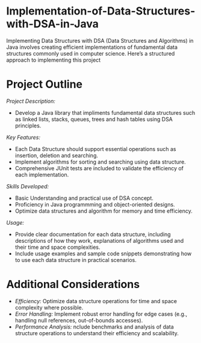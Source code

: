 # Implementation-of-Data-Structures-with-DSA-in-Java
Implementing Data Structures with DSA (Data Structures and Algorithms) in Java involves creating efficient implementations of fundamental data structures commonly used in computer science. Here’s a structured approach to implementing this project
# Project Outline
*Project Description:*
- Develop a Java library that impliments fundamental data structures such as linked lists, stacks, queues, trees and hash tables using DSA principles.
  
*Key Features:*
- Each Data Structure should support essential operations such as insertion, deletion and searching.
- Implement algorithms for sorting and searching using data structure.
- Comprehensive JUnit tests are included to validate the efficiency of each implementation.
  
*Skills Developed:*
- Basic Understanding and practical use of DSA concept.
- Proficiency in Java programmming and object-oriented designs.
- Optimize data structures and algorithm for memory and time efficiency.
  
*Usage:*
- Provide clear documentation for each data structure, including descriptions of how they work, explanations of algorithms used and their time and space complexities.
- Include usage examples and sample code snippets demonstrating how to use each data structure in practical scenarios.
# Additional Considerations
- *Efficiency:* Optimize data structure operations for time and space complexity where possible.
- *Error Handling:* Implement robust error handling for edge cases (e.g., handling null references, out-of-bounds accesses).
- *Performance Analysis:* nclude benchmarks and analysis of data structure operations to understand their efficiency and scalability.


